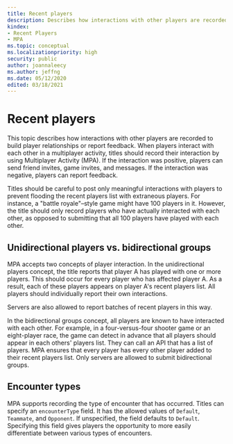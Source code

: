 ```yaml
---
title: Recent players
description: Describes how interactions with other players are recorded to build player relationships or report feedback.
kindex:
- Recent Players
- MPA
ms.topic: conceptual
ms.localizationpriority: high
security: public
author: joannaleecy
ms.author: jeffng
ms.date: 05/12/2020
edited: 03/18/2021
---
```


# Recent players

This topic describes how interactions with other players are recorded to build player relationships or report feedback. When players interact with each other in a multiplayer activity, titles should
record their interaction by using Multiplayer Activity (MPA). If the interaction was
positive, players can send friend invites, game invites, and messages. If the interaction was negative, players can report feedback.  

Titles should be careful to post only meaningful interactions with players to
prevent flooding the recent players list with extraneous players. For instance, a
"battle royale"&ndash;style game might have 100 players in it. However, the title should only
record players who have actually interacted with each other, as opposed to
submitting that all 100 players have played with each other.  

<a id="Unidirectional-players-vs-Bidirectional-groups"></a>

## Unidirectional players vs. bidirectional groups  

MPA accepts two concepts of player interaction. In the unidirectional players concept, the
title reports that player A has played with one or more players. This should
occur for every player who has affected player A. As a result, each of
these players appears on player A's recent players list. All players should
individually report their own interactions.  

Servers are also allowed to report batches of recent players in this way.  

In the bidirectional groups concept, all players are known to have interacted with
each other. For example, in a four-versus-four shooter game or an eight-player race, the game
can detect in advance that all players should appear in each others' players list.
They can call an API that has a list of players. MPA ensures that every player has
every other player added to their recent players list. Only servers are allowed
to submit bidirectional groups.  

## Encounter types

MPA supports recording the type of encounter that has occurred. Titles can specify
an `encounterType` field. It has the allowed values of `Default`, `Teammate`,
and `Opponent`. If unspecified, the field defaults to `Default`. Specifying this field gives
players the opportunity to more easily differentiate between various types
of encounters.  